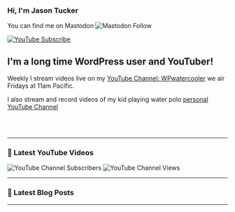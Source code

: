 ### Hi, I'm Jason Tucker

You can find me on Mastodon
![Mastodon Follow](https://img.shields.io/mastodon/follow/109265629430158597?domain=https%3A%2F%2Fsimian.rodeo&style=social)


[![YouTube Subscribe](https://img.shields.io/badge/YouTube_@wpwatercooler-SUBSCRIBE-red?logo=youtube&style=for-the-badge&logoColor=red)](https://www.youtube.com/wpwatercooler?sub_confirmation=1) 

## I'm a long time WordPress user and YouTuber!

Weekly I stream videos live on my [YouTube Channel: WPwatercooler](https://youtube.com/wpwatercooler) we air Fridays at 11am Pacific.

I also stream and record videos of my kid playing water polo [personal YouTube Channel](https://youtube.com/abstrakone)



<br />
<br />

---

### 🎥 Latest YouTube Videos

<!-- YOUTUBE:START -->
<!-- YOUTUBE:END -->

![YouTube Channel Subscribers](https://img.shields.io/youtube/channel/subscribers/UCJwt6pUOwhJgmcJ9j-uS5Jw?style=social)
![YouTube Channel Views](https://img.shields.io/youtube/channel/views/UCJwt6pUOwhJgmcJ9j-uS5Jw?style=social)



---

### 📑 Latest Blog Posts

<!-- BLOG-POST-LIST:START -->
<!-- BLOG-POST-LIST:END -->


---
